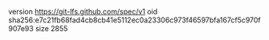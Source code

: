 version https://git-lfs.github.com/spec/v1
oid sha256:e7c21fb68fad4cb8cb41e5112ec0a23306c973f46597bfa167cf5c970f907e93
size 2855
